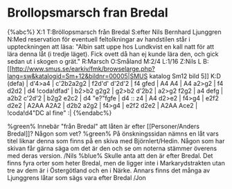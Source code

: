 # Brollopsmarsch fran Bredal

{%abc%}
X:1
T:Bröllopsmarsch från Bredal
S:efter Nils Bernhard Ljunggren
N:Med reservation för eventuell feltolkningar av handstilen står i uppteckningen att läsa: "Albin satt uppe hos Lundkvist en kall natt för att lära denna låt (i tredje läget). Fick ovett då han ej kunde lära den, och gick sedan ut i skogen o grät."
R:Marsch
O:Småland
M:2/4
L:1/16
Z:Nils L
B:[[http://www.smus.se/earkiv/fmk/browselarge.php?lang=sw&katalogid=Sm+12&bildnr=00005|SMUS katalog Sm12 bild 5]]
K:D
(defa) | d'4>a4 | c'2b2a2g2 | f2d'd' d'2d'2 | f4 gfed | A4 A4 | A4 a2>g2 |
f4 d2d2 | d4 !coda!dfad' | b2>b2 g2g2 | g2>b2 d'2b2 | a2>g2 f2g2 | a4 defg |
a2b2 c'2d'2 | b2g2 e2c2 | d4 "e?"fgfe | d4 :: z4 | A4 d2>e2 | f4>g4 |
e2f2 d2e2 | A2AA A2A2 | d2b2 a2g2 | f4>g4 | e2f2 d2e2 | A2AA Ace2 | !coda!d4"DC al fine" :|
{%endabc%}

%green% Innebär "från Bredal" att låten är efter [[Personer/Anders Bredal]]? Någon som vet?
%green% På önskningssidan nämns en låt vars titel liknar denna som finns på en skiva med Björnlert/Hedin. Någon som har skivan får gärna säga om det är den och se om noterna stämmer överens med deras version. /Nils
%blue% Skulle anta att den är efter Bredal. Det finns fyra orter som heter Bredal, men de ligger inte i Markarydstrakten utan tre av dem är i Östergötland och en i Närke. Annars finns det många av Ljunggrens låtar som sägs vara efter Bredal /Jon
